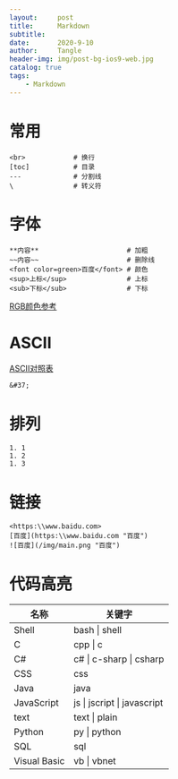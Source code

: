 ```yaml
---
layout:     post
title:      Markdown
subtitle:   
date:       2020-9-10
author:     Tangle
header-img: img/post-bg-ios9-web.jpg
catalog: true
tags:
    - Markdown
---
```


# 常用

```
<br>            # 换行
[toc]           # 目录
---             # 分割线
\               # 转义符
```

# 字体

```
**内容**                      # 加粗
~~内容~~                      # 删除线
<font color=green>百度</font> # 颜色
<sup>上标</sup>               # 上标
<sub>下标</sub>               # 下标
```

[RGB颜色参考](https://tool.oschina.net/commons?type=3)

# ASCII

[ASCII对照表](http://tool.oschina.net/commons?type=4)

```
&#37;
```

# 排列

```
1. 1
1. 2
1. 3
```

# 链接

```
<https:\\www.baidu.com>
[百度](https:\\www.baidu.com "百度")
![百度](/img/main.png "百度")
```

# 代码高亮

| 名称         | 关键字                      |
| ------------ | --------------------------- |
| Shell        | bash \| shell               |
| C            | cpp \| c                    |
| C#           | c# \| c-sharp \| csharp     |
| CSS          | css                         |
| Java         | java                        |
| JavaScript   | js \| jscript \| javascript |
| text         | text \| plain               |
| Python       | py \| python                |
| SQL          | sql                         |
| Visual Basic | vb \| vbnet                 |
